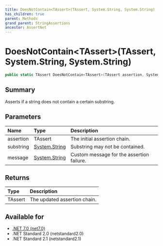 ```yaml
---
title: DoesNotContain<TAssert>(TAssert, System.String, System.String)
has_children: true
parent: Methods
grand_parent: StringAssertions
ancestor: AssertNet
---
```

# DoesNotContain&lt;TAssert&gt;(TAssert, System.String, System.String)

```csharp
public static TAssert DoesNotContain<TAssert>(TAssert assertion, System.String substring, System.String message);
```

## Summary
Asserts if a string does not contain a certain substring.

## Parameters
| Name      | Type                                                                        | Description                               |
|:----------|:----------------------------------------------------------------------------|:------------------------------------------|
| assertion | TAssert                                                                     | The initial assertion chain.              |
| substring | [System.String](https://learn.microsoft.com/en-us/dotnet/api/system.string) | Substring may not be contained.           |
| message   | [System.String](https://learn.microsoft.com/en-us/dotnet/api/system.string) | Custom message for the assertion failure. |


## Returns
| Type    | Description                  |
|:--------|:-----------------------------|
| TAssert | The updated assertion chain. |

## Available for
- [.NET 7.0 (net7.0)](https://versionsof.net/core/7.0/)
- .NET Standard 2.0 (netstandard2.0)
- .NET Standard 2.1 (netstandard2.1)
